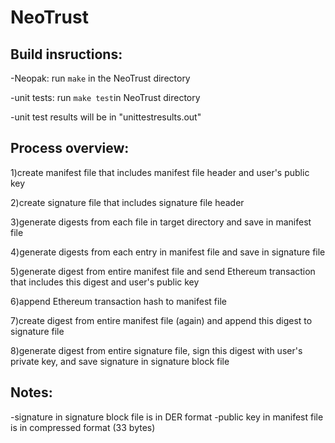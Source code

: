 # NeoTrust

## Build insructions:

-Neopak: run ```make``` in the NeoTrust directory

-unit tests: run ```make test```in NeoTrust directory

-unit test results will be in "unittestresults.out"

## Process overview:

1)create manifest file that includes manifest file header and user's public key

2)create signature file that includes signature file header

3)generate digests from each file in target directory and save in manifest file

4)generate digests from each entry in manifest file and save in signature file

5)generate digest from entire manifest file and send Ethereum transaction that includes this digest and user's public key

6)append Ethereum transaction hash to manifest file

7)create digest from entire manifest file (again) and append this digest to signature file

8)generate digest from entire signature file, sign this digest with user's private key, and save signature in signature block file

## Notes:

-signature in signature block file is in DER format
-public key in manifest file is in compressed format (33 bytes)

